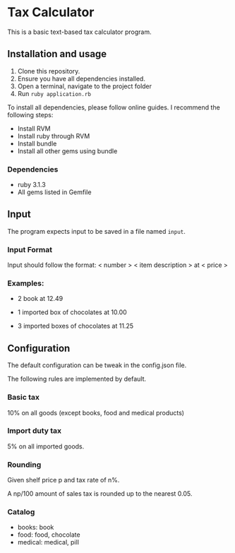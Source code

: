 # Tax Calculator

This is a basic text-based tax calculator program.

## Installation and usage
1) Clone this repository.
1) Ensure you have all dependencies installed.
1) Open a terminal, navigate to the project folder
1) Run `ruby application.rb`

To install all dependencies, please follow online guides. I recommend the following steps:
- Install RVM
- Install ruby through RVM
- Install bundle
- Install all other gems using bundle

### Dependencies
- ruby 3.1.3
- All gems listed in Gemfile

## Input

The program expects input to be saved in a file named `input`.

### Input Format

Input should follow the format: < number > < item description > at < price >

### Examples:

- 2 book at 12.49

- 1 imported box of chocolates at 10.00

- 3 imported boxes of chocolates at 11.25

## Configuration

The default configuration can be tweak in the config.json file.

The following rules are implemented by default.

### Basic tax

10% on all goods (except books, food and medical products)

### Import duty tax

5% on all imported goods.

### Rounding

Given shelf price p and tax rate of n%.

A np/100 amount of sales tax is rounded up to the nearest 0.05.

### Catalog

- books: book
- food: food, chocolate
- medical: medical, pill